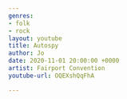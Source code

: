```yaml
---
genres:
- folk
- rock
layout: youtube
title: Autospy
author: Jo
date: 2020-11-01 20:00:00 +0000
artist: Fairport Convention
youtube-url: OQEXshQqFhA

---
```

